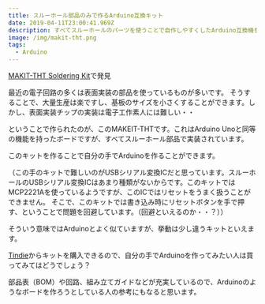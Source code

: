 ```yaml
---
title: スルーホール部品のみで作るArduino互換キット
date: 2019-04-11T23:00:41.969Z
description: すべてスルーホールのパーツを使うことで自作しやすくしたArduino互換機を紹介します
image: /img/makit-tht.png
tags:
  - Arduino
---
```

[MAKIT-THT Soldering Kit](https://thunkitelectronics.com/products.html?page=MAKIT-THT%20Soldering%20Kit)で発見

最近の電子回路の多くは表面実装の部品を使っているものが多いです。
そうすることで、大量生産は楽ですし、基板のサイズを小さくすることができます。しかし、表面実装チップの実装は電子工作素人には難しい・・

ということで作られたのが、このMAKEIT-THTです。これはArduino Unoと同等の機能を持ったボードですが、すべてスルーホール部品で実装されています。

このキットを作ることで自分の手でArduinoを作ることができます。

（この手のキットで難しいのがUSBシリアル変換ICだと思っています。スルーホールのUSBシリアル変換ICはあまり種類がないからです。このキットではMCP2221Aを使っているようですが、このICではリセットをうまく扱うことができません。
そこで、このキットでは書き込み時にリセットボタンを手で押す、ということで問題を回避しています。（回避といえるのか・・？））

そういう意味ではArduinoとよく似ていますが、挙動は少し違うキットといえます。

[Tindie](https://www.tindie.com/products/cmccaskey/makit-tht-arduino-through-hole-soldering-kit/)からキットを購入できるので、自分の手でArduinoを作ってみたい人は買ってみてはどうでしょう？

部品表（BOM）や回路、組み立てガイドなどが充実しているので、Arduinoのようなボードを作ろうとしている人の参考にもなると思います。
